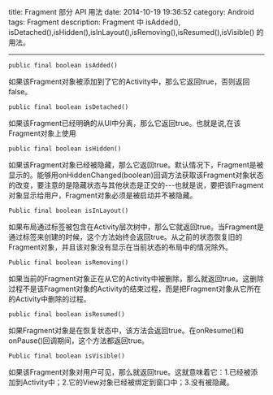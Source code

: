 title: Fragment 部分 API 用法
date: 2014-10-19 19:36:52
category: Android
tags:  Fragment
description: Fragment 中 isAdded(), isDetached(),isHidden(),isInLayout(),isRemoving(),isResumed(),isVisible() 的用法。

---
`public final boolean isAdded()`

如果该Fragment对象被添加到了它的Activity中，那么它返回true，否则返回false。

`public final boolean isDetached()`

如果该Fragment已经明确的从UI中分离，那么它返回true。也就是说,在该Fragment对象上使用

`public final boolean isHidden()`

如果该Fragment对象已经被隐藏，那么它返回true。默认情况下，Fragment是被显示的。能够用onHiddenChanged(boolean)回调方法获取该Fragment对象状态的改变，要注意的是隐藏状态与其他状态是正交的---也就是说，要把该Fragment对象显示给用户，Fragment对象必须是被启动并不被隐藏。

`Public final boolean isInLayout()`

如果布局通过<fragment>标签被包含在Activity层次树中，那么它就返回true。当Fragment是通过<fragment>标签来创建的时候，这个方法始终会返回true。从之前的状态恢复旧的Fragment对象，并且该对象没有显示在当前状态的布局中的情况除外。

`Public final boolean isRemoving()`

如果当前的Fragment对象正在从它的Activity中被删除，那么就返回true。这删除过程不是该Fragment对象的Activity的结束过程，而是把Fragment对象从它所在的Activity中删除的过程。

`public final boolean isResumed()`

如果Fragment对象是在恢复状态中，该方法会返回true。在onResume()和onPause()回调期间，这个方法都返回true。

`Public final boolean isVisible()`

如果该Fragment对象对用户可见，那么就返回true。这就意味着它：1.已经被添加到Activity中；2.它的View对象已经被绑定到窗口中；3.没有被隐藏。